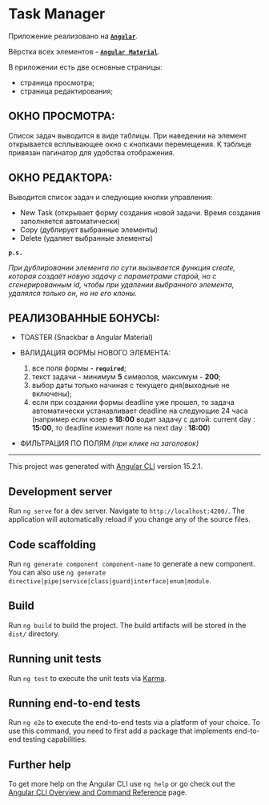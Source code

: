 # Task Manager
Приложение реализовано на [**`Angular`**](https://angular.io/). 

Вёрстка всех элементов - [**`Angular Material`**](https://material.angular.io/).

В приложении есть две основные страницы: 
- страница просмотра;
- страница редактирования;

## ОКНО ПРОСМОТРА:
Список задач выводится в виде таблицы. При наведении на элемент открывается всплывающее окно с кнопками перемещения.
К таблице привязан пагинатор для удобства отображения.

## ОКНО РЕДАКТОРА:

Выводится список задач и следующие кнопки управления:
- New Task (открывает форму создания новой задачи. Время создания заполняется автоматически)
- Copy (дублирует выбранные элементы)
- Delete (удаляет выбранные элементы)

**`p.s.`**

*При дублировании элемента по сути вызывается функция create, которая создаёт новую задачу с параметрами старой, но с сгенерированным id, чтобы при удалении выбранного элемента, удалялся только он, но не его клоны.*

## РЕАЛИЗОВАННЫЕ БОНУСЫ:
- TOASTER (Snackbar в Angular Material)

- ВАЛИДАЦИЯ ФОРМЫ НОВОГО ЭЛЕМЕНТА:
  1. все поля формы - **`required`**;
  2. текст задачи - минимум **5** символов, максимум - **200**;
  3. выбор даты только начиная с текущего дня(выходные не включены);
  4. если при создании формы deadline уже прошел, то задача автоматически устанавливает deadline на следующие 24 часа (например если юзер в **18:00** водит задачу с датой: current day : **15:00**, то deadline изменит поле на next day : **18:00**)

- ФИЛЬТРАЦИЯ ПО ПОЛЯМ *(при клике на заголовок)*

---
This project was generated with [Angular CLI](https://github.com/angular/angular-cli) version 15.2.1.

## Development server

Run `ng serve` for a dev server. Navigate to `http://localhost:4200/`. The application will automatically reload if you change any of the source files.

## Code scaffolding

Run `ng generate component component-name` to generate a new component. You can also use `ng generate directive|pipe|service|class|guard|interface|enum|module`.

## Build

Run `ng build` to build the project. The build artifacts will be stored in the `dist/` directory.

## Running unit tests

Run `ng test` to execute the unit tests via [Karma](https://karma-runner.github.io).

## Running end-to-end tests

Run `ng e2e` to execute the end-to-end tests via a platform of your choice. To use this command, you need to first add a package that implements end-to-end testing capabilities.

## Further help

To get more help on the Angular CLI use `ng help` or go check out the [Angular CLI Overview and Command Reference](https://angular.io/cli) page.
